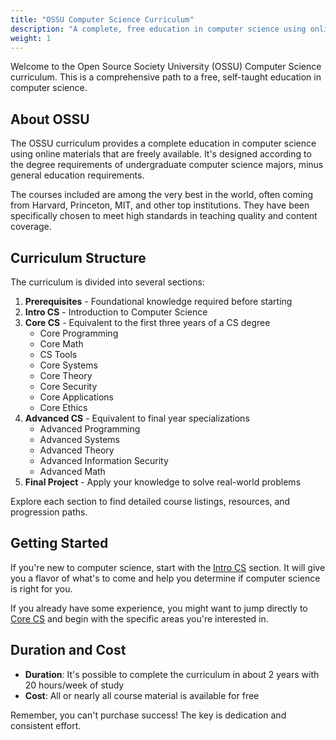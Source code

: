 ```yaml
---
title: "OSSU Computer Science Curriculum"
description: "A complete, free education in computer science using online materials"
weight: 1
---
```


Welcome to the Open Source Society University (OSSU) Computer Science curriculum. This is a comprehensive path to a free, self-taught education in computer science.

## About OSSU

The OSSU curriculum provides a complete education in computer science using online materials that are freely available. It's designed according to the degree requirements of undergraduate computer science majors, minus general education requirements.

The courses included are among the very best in the world, often coming from Harvard, Princeton, MIT, and other top institutions. They have been specifically chosen to meet high standards in teaching quality and content coverage.

## Curriculum Structure

The curriculum is divided into several sections:

1. **Prerequisites** - Foundational knowledge required before starting
2. **Intro CS** - Introduction to Computer Science
3. **Core CS** - Equivalent to the first three years of a CS degree
   - Core Programming
   - Core Math
   - CS Tools
   - Core Systems
   - Core Theory
   - Core Security
   - Core Applications
   - Core Ethics
4. **Advanced CS** - Equivalent to final year specializations
   - Advanced Programming
   - Advanced Systems
   - Advanced Theory
   - Advanced Information Security
   - Advanced Math
5. **Final Project** - Apply your knowledge to solve real-world problems

Explore each section to find detailed course listings, resources, and progression paths.

## Getting Started

If you're new to computer science, start with the [Intro CS](/ossu/intro-cs/) section. It will give you a flavor of what's to come and help you determine if computer science is right for you.

If you already have some experience, you might want to jump directly to [Core CS](/ossu/core-cs/) and begin with the specific areas you're interested in.

## Duration and Cost

- **Duration**: It's possible to complete the curriculum in about 2 years with 20 hours/week of study
- **Cost**: All or nearly all course material is available for free

Remember, you can't purchase success! The key is dedication and consistent effort. 